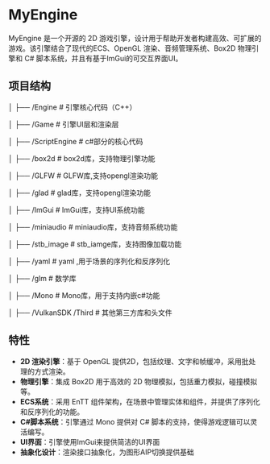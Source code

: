 # MyEngine

MyEngine 是一个开源的 2D 游戏引擎，设计用于帮助开发者构建高效、可扩展的游戏。该引擎结合了现代的ECS、OpenGL 渲染、音频管理系统、Box2D 物理引擎和 C# 脚本系统，并且有基于ImGui的可交互界面UI。

## 项目结构

│ ├── /Engine # 引擎核心代码（C++）

│ ├── /Game # 引擎UI层和渲染层

│ ├── /ScriptEngine # c#部分的核心代码

│ ├── /box2d # box2d库，支持物理引擎功能

│ ├── /GLFW # GLFW库,支持opengl渲染功能

│ ├── /glad # glad库，支持opengl渲染功能

│ ├── /ImGui # ImGui库，支持UI系统功能

│ ├── /miniaudio # miniaudio库，支持音频系统功能

│ ├── /stb_image # stb_iamge库，支持图像加载功能

│ ├── /yaml # yaml ,用于场景的序列化和反序列化

│ ├── /glm # 数学库

│ ├── /Mono # Mono库，用于支持内嵌c#功能

│ ├── /VulkanSDK /Third # 其他第三方库和头文件


## 特性

- **2D 渲染引擎**：基于 OpenGL 提供2D，包括纹理、文字和帧缓冲，采用批处理的方式渲染。
- **物理引擎**：集成 Box2D 用于高效的 2D 物理模拟，包括重力模拟，碰撞模拟等。
- **ECS系统**：采用 EnTT 组件架构，在场景中管理实体和组件，并提供了序列化和反序列化的功能。
- **C#脚本系统**：引擎通过 Mono 提供对 C# 脚本的支持，使得游戏逻辑可以灵活编写。
- **UI界面**：引擎使用ImGui来提供简洁的UI界面
- **抽象化设计**：渲染接口抽象化，为图形AIP切换提供基础
